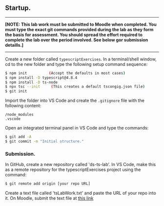 ## Startup.

-------------------------

__[NOTE: This lab work must be submitted to Moodle when completed. You must type the exact git commands provided during the lab as they form the basis for assessment. You should spread the effort required to complete the lab over the period involved. See below gor submission detaills.]__

-----------------------------

Create a new folder called `typescriptExercises`. In a terminal/shell window, cd to the new folder and type the following setup command sequence:

~~~bash
$ npm init          (Accept the defaults in most cases)
$ npm install -D typescript@4.8.4
$ npm install -D ts-node
$ npx tsc --init     (This creates a default tscongig.json file)
$ git init
~~~
Import the folder into VS Code and create the `.gitignore` file with the following content:
~~~
/node_modules
.vscode
~~~
Open an integrated terminal panel in VS Code and type the commands:
~~~bash
$ git add -A
$ git commit -m "Initial structure."
~~~

### Submission.

In GitHub, create a new repository called 'ds-ts-lab'. In VS Code, make this as a remote repository for the typescriptExercises project using the command:
~~~bash
$ git remote add origin [your repo URL]
~~~

Create a text file called 'tsLabWork.txt' and paste the URL of your repo into it. On Moodle, submit the text file at [this link][submit] 

[submit]: https://moodle.wit.ie/course/view.php?id=200513&section=1